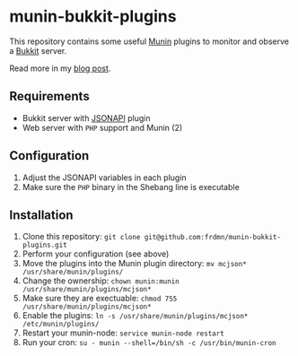 # munin-bukkit-plugins

This repository contains some useful [Munin](http://munin-monitoring.org/) plugins to monitor and observe a [Bukkit](http://bukkit.org) server.

Read more in my [blog post](http://).

## Requirements

* Bukkit server with [JSONAPI](https://github.com/alecgorge/jsonapi) plugin
* Web server with `PHP` support and Munin (2)

## Configuration

1. Adjust the JSONAPI variables in each plugin
1. Make sure the `PHP` binary in the Shebang line is executable

## Installation

1. Clone this repository: `git clone git@github.com:frdmn/munin-bukkit-plugins.git`
1. Perform your configuration (see above)
1. Move the plugins into the Munin plugin directory: `mv mcjson* /usr/share/munin/plugins/`
1. Change the ownership: `chown munin:munin /usr/share/munin/plugins/mcjson*`
1. Make sure they are exectuable: `chmod 755 /usr/share/munin/plugins/mcjson*`
1. Enable the plugins: `ln -s /usr/share/munin/plugins/mcjson* /etc/munin/plugins/`
1. Restart your munin-node: `service munin-node restart`
1. Run your cron: `su - munin --shell=/bin/sh -c /usr/bin/munin-cron`